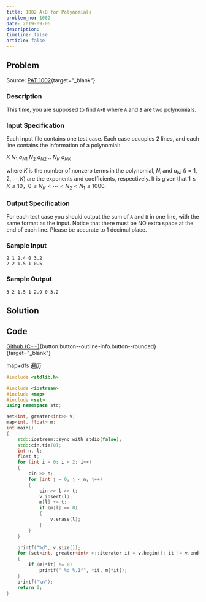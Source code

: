```yaml
---
title: 1002 A+B for Polynomials
problem_no: 1002
date: 2019-09-06
description: 
timeline: false
article: false
---
```


<!--more-->

## Problem

Source: [PAT 1002](https://pintia.cn/problem-sets/994805342720868352/exam/problems/994805526272000000){target="_blank"}

### Description

This time, you are supposed to find `A+B` where `A` and `B` are two polynomials.

### Input Specification

Each input file contains one test case. Each case occupies 2 lines, and each line contains the information of a polynomial:

$K\ N_1\ a_{N1}\ N_2\ a_{N2}\ ..\ N_K\ a_{NK}$

where $K$ is the number of nonzero terms in the polynomial, $N_i$ and $a_{Ni}$ ($i=1,2,⋯,K$) are the exponents and coefficients, respectively. It is given that $1≤K≤10，0≤N_K<⋯<N_2<N_1≤1000$.

### Output Specification

For each test case you should output the sum of `A` and `B` in one line, with the same format as the input. Notice that there must be NO extra space at the end of each line. Please be accurate to 1 decimal place.

### Sample Input

```text
2 1 2.4 0 3.2
2 2 1.5 1 0.5
```

### Sample Output

```text
3 2 1.5 1 2.9 0 3.2
```

## Solution

## Code

[Github (C++)](https://github.com/Alomerry/algorithm/blob/master/pat/a/1002){button.button--outline-info.button--rounded}{target="_blank"}

map+dfs 遍历

```cpp
#include <stdlib.h>

#include <iostream>
#include <map>
#include <set>
using namespace std;

set<int, greater<int>> v;
map<int, float> m;
int main()
{
	std::iostream::sync_with_stdio(false);
	std::cin.tie(0);
	int n, l;
	float t;
	for (int i = 0; i < 2; i++)
	{
		cin >> n;
		for (int j = 0; j < n; j++)
		{
			cin >> l >> t;
			v.insert(l);
			m[l] += t;
			if (m[l] == 0)
			{
				v.erase(l);
			}
		}
	}

	printf("%d", v.size());
	for (set<int, greater<int> >::iterator it = v.begin(); it != v.end(); it++)
	{
		if (m[*it] != 0)
			printf(" %d %.1f", *it, m[*it]);
	}
	printf("\n");
	return 0;
}
```
